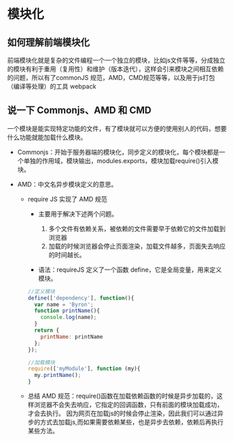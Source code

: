 # 模块化

## 如何理解前端模块化

前端模块化就是复杂的文件编程一个一个独立的模块，比如js文件等等，分成独立的模块有利于重用（复用性）和维护（版本迭代），这样会引来模块之间相互依赖的问题，所以有了commonJS 规范，AMD，CMD规范等等，以及用于js打包（编译等处理）的工具 webpack



## 说一下 Commonjs、AMD 和 CMD

一个模块是能实现特定功能的文件，有了模块就可以方便的使用别人的代码，想要什么功能就能加载什么模块。

- Commonjs：开始于服务器端的模块化，同步定义的模块化，每个模块都是一个单独的作用域，模块输出，modules.exports，模块加载require()引入模块。

- AMD：中文名异步模块定义的意思。

  - require JS 实现了 AMD 规范

    - 主要用于解决下述两个问题。
      1. 多个文件有依赖关系，被依赖的文件需要早于依赖它的文件加载到浏览器
      2. 加载的时候浏览器会停止页面渲染，加载文件越多，页面失去响应的时间越长。

    - 语法：requireJS 定义了一个函数 define，它是全局变量，用来定义模块。
    
    
    ```js
    //定义模块
    define(['dependency'], function(){
      var name = 'Byron';
      function printName(){
        console.log(name);
      }
      return {
        printName: printName
      };
    });

  	```
  	
  	```js
  	//加载模块
  	require(['myModule'], function (my){
  	  my.printName();
  	}
  	```

  

  - 总结 AMD 规范：require()函数在加载依赖函数的时候是异步加载的，这样浏览器不会失去响应，它指定的回调函数，只有前面的模块加载成功，才会去执行。
    因为网页在加载js的时候会停止渲染，因此我们可以通过异步的方式去加载js,而如果需要依赖某些，也是异步去依赖，依赖后再执行某些方法。

  